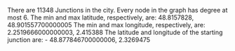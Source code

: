 There are 11348 Junctions in the city.
Every node in the graph has degree at most 6.
The min and max latitude, respectively, are: 48.8157828, 48.901557700000005
The min and max longitude, respectively, are: 2.2519666000000003, 2.415388
The latitude and longitude of the starting junction are:
    - 48.877846700000006, 2.3269475